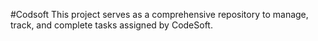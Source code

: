 #Codsoft
This project serves as a comprehensive repository to manage, track, and complete tasks assigned by CodeSoft.
